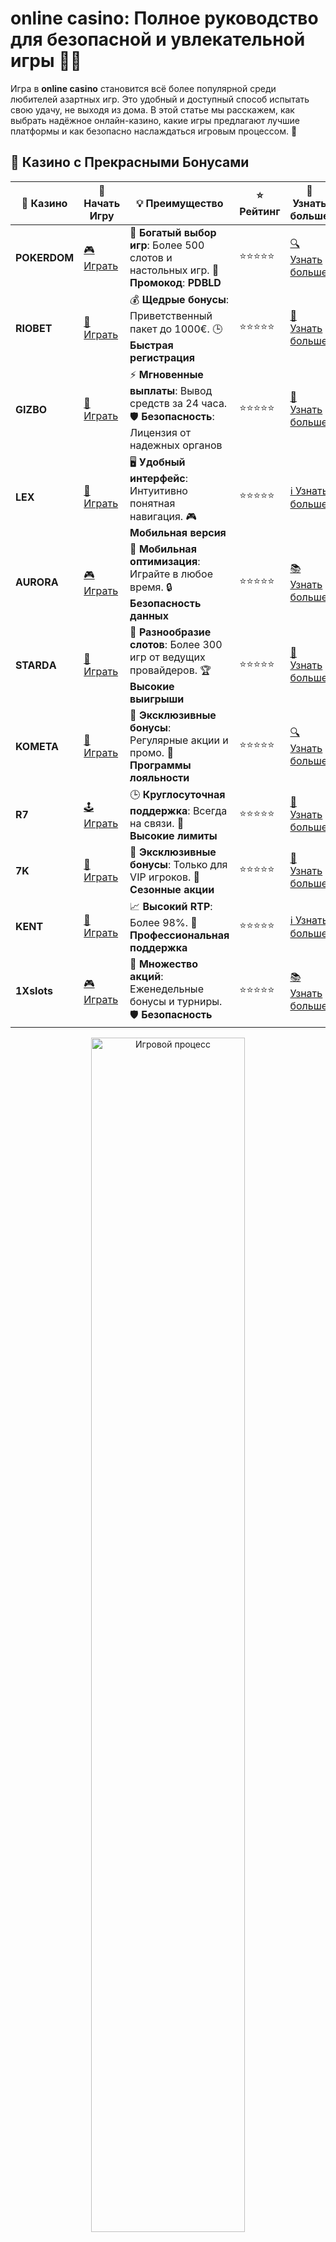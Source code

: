 # online casino: Полное руководство для безопасной и увлекательной игры 🎰💎

Игра в **online casino** становится всё более популярной среди любителей азартных игр. Это удобный и доступный способ испытать свою удачу, не выходя из дома. В этой статье мы расскажем, как выбрать надёжное онлайн-казино, какие игры предлагают лучшие платформы и как безопасно наслаждаться игровым процессом. 🎲

## 🌟 Казино с Прекрасными Бонусами

| 🎲 **Казино** | 🔗 **Начать Игру** | 💡 **Преимущество** | ⭐ **Рейтинг** | 🔗 **Узнать больше** |
|--------------|---------------------|---------------------|----------------|----------------------|
| **POKERDOM**  | [🎮 Играть](https://brandplay.link/4k77v2yx) | 🎉 **Богатый выбор игр**: Более 500 слотов и настольных игр. 🎁 **Промокод**: **PDBLD** | ⭐⭐⭐⭐⭐ | [🔍 Узнать больше](https://brandplay.link/4k77v2yx) |
| **RIOBET**    | [🎰 Играть](https://brandplay.link/7xBLTPyj) | 💰 **Щедрые бонусы**: Приветственный пакет до 1000€. 🕒 **Быстрая регистрация** | ⭐⭐⭐⭐⭐ | [📖 Узнать больше](https://brandplay.link/7xBLTPyj) |
| **GIZBO**     | [🎲 Играть](https://brandplay.link/bprXw4YV) | ⚡ **Мгновенные выплаты**: Вывод средств за 24 часа. 🛡️ **Безопасность**: Лицензия от надежных органов | ⭐⭐⭐⭐⭐ | [📝 Узнать больше](https://brandplay.link/bprXw4YV) |
| **LEX**       | [🤑 Играть](https://brandplay.link/zW4hdDFV) | 🖥️ **Удобный интерфейс**: Интуитивно понятная навигация. 🎮 **Мобильная версия** | ⭐⭐⭐⭐⭐ | [ℹ️ Узнать больше](https://brandplay.link/zW4hdDFV) |
| **AURORA**    | [🎮 Играть](https://10trafic-stat2.com/click/668546556bcc6313411604bd/6766/13032/subaccount) | 📱 **Мобильная оптимизация**: Играйте в любое время. 🔒 **Безопасность данных** | ⭐⭐⭐⭐⭐ | [📚 Узнать больше](https://10trafic-stat2.com/click/668546556bcc6313411604bd/6766/13032/subaccount) |
| **STARDА**    | [🎯 Играть](https://brandplay.link/fB7xwRFL) | 🎰 **Разнообразие слотов**: Более 300 игр от ведущих провайдеров. 🏆 **Высокие выигрыши** | ⭐⭐⭐⭐⭐ | [🔎 Узнать больше](https://brandplay.link/fB7xwRFL) |
| **KOMETA**    | [🎰 Играть](https://brandplay.link/8ZymQJV8) | 🎁 **Эксклюзивные бонусы**: Регулярные акции и промо. 🔄 **Программы лояльности** | ⭐⭐⭐⭐⭐ | [🔍 Узнать больше](https://brandplay.link/8ZymQJV8) |
| **R7**        | [🕹️ Играть](https://brandplay.link/bMd3Yjsw) | 🕒 **Круглосуточная поддержка**: Всегда на связи. 💸 **Высокие лимиты** | ⭐⭐⭐⭐⭐ | [📖 Узнать больше](https://brandplay.link/bMd3Yjsw) |
| **7K**        | [🎲 Играть](https://brandplay.link/BvQyFShp) | 🌟 **Эксклюзивные бонусы**: Только для VIP игроков. 🎉 **Сезонные акции** | ⭐⭐⭐⭐⭐ | [📝 Узнать больше](https://brandplay.link/BvQyFShp) |
| **KENT**      | [🤑 Играть](https://brandplay.link/Fv2WP3js) | 📈 **Высокий RTP**: Более 98%. 💼 **Профессиональная поддержка** | ⭐⭐⭐⭐⭐ | [ℹ️ Узнать больше](https://brandplay.link/Fv2WP3js) |
| **1Xslots**   | [🎮 Играть](https://brandplay.link/hSB1khtr) | 🎉 **Множество акций**: Еженедельные бонусы и турниры. 🛡️ **Безопасность** | ⭐⭐⭐⭐⭐ | [📚 Узнать больше](https://brandplay.link/hSB1khtr) |

<div align="center"> <img src="https://i.pinimg.com/originals/1d/b3/25/1db325483acbe642c6d4e6fdd73a4988.gif" alt="Игровой процесс" width="70%"> </div>
---

## 🚀 Быстрые Выигрыши и Поддержка

| 🎲 **Казино** | 🔗 **Начать Игру** | 💡 **Преимущество** | ⭐ **Рейтинг** | 🔗 **Узнать больше** |
|--------------|---------------------|---------------------|----------------|----------------------|
| **GAMA**      | [🎯 Играть](https://brandplay.link/j6NMKsDz) | 🔍 **Интуитивный интерфейс**: Легкость использования. 🏅 **Престижные турниры** | ⭐⭐⭐⭐☆ | [🔎 Узнать больше](https://brandplay.link/j6NMKsDz) |
| **ONION**     | [🎰 Играть](https://brandplay.link/zBGRVpQ9) | 🤑 **Низкие ставки**: Идеально для начинающих. 🔄 **Быстрые выводы** | ⭐⭐⭐⭐☆ | [🔍 Узнать больше](https://brandplay.link/zBGRVpQ9) |
| **ЧЕМПИОН**   | [🕹️ Играть](https://temon-gter.cfd/go/lRq?p80412p304504pcc44t17455) | 🏅 **Лояльная программа**: Награды за активность. 🎁 **Ежемесячные бонусы** | ⭐⭐⭐⭐☆ | [📖 Узнать больше](https://temon-gter.cfd/go/lRq?p80412p304504pcc44t17455) |
| **VAVADA**    | [🎲 Играть](https://vavadapartner.pro/?promo=ea5c9275-6854-4505-94fc-95ab18221945-linkb2) | 🚀 **Быстрая регистрация**: Начните играть мгновенно. 🔐 **Безопасные транзакции** | ⭐⭐⭐⭐☆ | [📝 Узнать больше](https://vavadapartner.pro/?promo=ea5c9275-6854-4505-94fc-95ab18221945-linkb2) |
| **FRIENDS**   | [🤑 Играть](https://gofriends.mba/linkb2) | 🤝 **Социальные игры**: Играйте с друзьями. 🌐 **Мультиплатформенность** | ⭐⭐⭐⭐☆ | [ℹ️ Узнать больше](https://gofriends.mba/linkb2) |
| **1WIN**      | [🎮 Играть](https://brandplay.link/smXVpBbG) | 🏆 **Спортивные ставки**: Широкий выбор видов спорта. 💵 **Высокие коэффициенты** | ⭐⭐⭐⭐☆ | [📚 Узнать больше](https://brandplay.link/smXVpBbG) |
| **DRIP**      | [🎯 Играть](https://drp-ircp01.com/c07e6a3db) | 🌐 **Инновационные игры**: Новейшие игровые технологии. 🛡️ **Высокая безопасность** | ⭐⭐⭐⭐☆ | [🔎 Узнать больше](https://drp-ircp01.com/c07e6a3db) |
| **JOYCASINO** | [🎰 Играть](https://rpc30.call2me.pro/?/ru/registration?apkpop=0&partner=p24970p3291217pc98f) | 🎁 **Приятные бонусы**: Ежедневные акции и подарки. 🕹️ **Разнообразие игр** | ⭐⭐⭐⭐☆ | [🔍 Узнать больше](https://rpc30.call2me.pro/?/ru/registration?apkpop=0&partner=p24970p3291217pc98f) |
| **PLAYFORTUNA** | [🎮 Играть](https://fortunapromo.net/alt/playfortuna/registration?0dc4a9362a71feb7e3f165fb8e766f70) | 🎉 **Регулярные акции**: Бонусы, фриспины и многое другое. 🏅 **Турниры** | ⭐⭐⭐⭐☆ | [📚 Узнать больше](https://fortunapromo.net/alt/playfortuna/registration?0dc4a9362a71feb7e3f165fb8e766f70) |
| **SYKAA**     | [🤑 Играть](https://s-two-way.com/?source=linkb2&pid=30697) | 💸 **Доступные ставки**: Идеально для новичков. 🎁 **Щедрые бонусы** | ⭐⭐⭐⭐☆ | [🔍 Узнать больше](https://s-two-way.com/?source=linkb2&pid=30697) |

<div align="center"> <img src="https://i.pinimg.com/originals/1d/b3/25/1db325483acbe642c6d4e6fdd73a4988.gif" alt="Игровой процесс" width="70%"> </div>

![Казино онлайн](https://i.pinimg.com/originals/a9/29/6e/a9296ea1cf6a7c20a985e593451f0323.png)

## Что такое казино онлайн?

**Казино онлайн** — это виртуальная платформа, предоставляющая доступ к разнообразным азартным играм, таким как игровые автоматы, покер, рулетка, блэкджек и другие. Все игры доступны через интернет на различных устройствах — компьютерах, смартфонах и планшетах. Онлайн-казино позволяют не только развлечься, но и выиграть реальные деньги, делая ставки в удобное для вас время. 💻📱

## Почему стоит играть в казино онлайн?

Существует множество причин, по которым **казино онлайн** становится предпочтительным выбором для многих игроков:

- **Удобство**: Играйте в любое время и в любом месте, где есть доступ к интернету.
- **Широкий выбор игр**: Онлайн-казино предлагают огромное количество игровых автоматов, настольных игр и live-игр с реальными дилерами.
- **Бонусы и акции**: Часто онлайн-казино предлагают разнообразные бонусы для новых и постоянных игроков, такие как бесплатные вращения, депозитные бонусы и кэшбэк.
- **Безопасность**: Современные онлайн-казино используют передовые технологии для защиты данных и финансовых транзакций игроков, обеспечивая безопасную игру. 🔒

## Как выбрать надёжное казино онлайн?

При выборе **казино онлайн** важно учитывать несколько ключевых факторов, чтобы обеспечить безопасность и удовольствие от игры:

- **Лицензия**: Убедитесь, что казино имеет лицензию от авторитетного регулирующего органа. Это гарантирует честность игр и безопасность ваших средств.
- **Отзывы игроков**: Прочитайте отзывы других пользователей о казино. Это поможет оценить репутацию платформы и качество её сервиса.
- **Ассортимент игр**: Выбирайте казино с широким выбором игр, чтобы вам было интересно и разнообразно.
- **Методы оплаты**: Проверьте доступные способы пополнения и вывода средств. Чем больше вариантов, тем удобнее управлять своими финансами.
- **Поддержка клиентов**: Надёжное казино должно предоставлять качественную поддержку клиентов, готовую помочь в любое время. 📞💬

## Популярные игры в казино онлайн

**Казино онлайн** предлагает разнообразные игры, которые могут удовлетворить любой вкус. Вот некоторые из самых популярных категорий:

- **Игровые автоматы**: Наиболее популярная категория игр, включающая классические слоты, видео-слоты и слоты с прогрессивным джекпотом.
- **Рулетка**: Классическая игра, доступная в различных вариантах, таких как европейская, американская и французская рулетки.
- **Блэкджек**: Карточная игра, цель которой — набрать 21 очко или как можно ближе к этому числу, не превышая его.
- **Покер**: Онлайн-казино предлагают различные виды покера, включая Техасский Холдем, Омаху и другие. Вы можете играть как против других игроков, так и против казино.
- **Игры с живыми дилерами**: Эти игры проводятся в режиме реального времени с настоящими дилерами, что делает игровой процесс более реалистичным и захватывающим.

## Как начать играть в казино онлайн?

Начать играть в **казино онлайн** просто. Следуйте этим шагам, чтобы погрузиться в мир азартных игр:

1. **Выберите казино**: Найдите надёжную платформу с хорошими отзывами и лицензией.
2. **Зарегистрируйтесь**: Пройдите процесс регистрации, указав необходимые данные и выбрав удобный метод оплаты.
3. **Пополните счёт**: Сделайте первый депозит. Многие казино предлагают бонусы на первый депозит, которые увеличат ваш стартовый капитал.
4. **Выберите игру**: Изучите ассортимент игр и выберите ту, которая вам наиболее интересна.
5. **Начните играть**: Наслаждайтесь игровым процессом, но всегда контролируйте свой бюджет! 🎰💫

## Советы для успешной игры в казино онлайн

Чтобы сделать вашу игру в **казино онлайн** более приятной и безопасной, воспользуйтесь следующими рекомендациями:

- **Установите лимиты**: Определите заранее, сколько денег вы готовы потратить, и не превышайте этот лимит.
- **Используйте бонусы**: Активно пользуйтесь бонусами и акциями, которые предлагают казино, чтобы увеличить свои шансы на выигрыш.
- **Изучайте стратегии**: Для некоторых игр, таких как блэкджек или покер, существуют стратегии, которые могут повысить ваши шансы на победу.
- **Не гонитесь за проигрышами**: Если вы проиграли, не пытайтесь сразу отыграться. Это может привести к ещё большим потерям.
- **Играйте ответственно**: Помните, что азартные игры должны приносить удовольствие, а не становиться причиной финансовых проблем. 🎯

## Преимущества игры в казино онлайн

- **Доступность**: Играйте в любое время и в любом месте, где есть интернет.
- **Разнообразие игр**: Огромный выбор игр удовлетворит любые предпочтения.
- **Удобные способы оплаты**: Быстрые и безопасные методы пополнения и вывода средств.
- **Безопасность**: Надёжные системы защиты ваших личных данных и финансовых транзакций.
- **Бонусы и акции**: Регулярные предложения, которые увеличат ваш игровой капитал и шансы на выигрыш.

## Заключение

**Казино онлайн** предоставляет уникальную возможность наслаждаться азартными играми, не покидая дома. С правильным выбором платформы и пониманием игровых механик вы сможете получить массу удовольствия и, возможно, даже выиграть реальные деньги. 🎲💰

Не забывайте, что азартные игры должны быть в первую очередь развлечением. Играйте ответственно, устанавливайте лимиты и наслаждайтесь каждым моментом! Удачи вам в каждом вращении и каждой ставке! 🍀🎉
